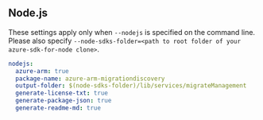 ## Node.js

These settings apply only when `--nodejs` is specified on the command line.
Please also specify `--node-sdks-folder=<path to root folder of your azure-sdk-for-node clone>`.

``` yaml $(nodejs)
nodejs:
  azure-arm: true
  package-name: azure-arm-migrationdiscovery
  output-folder: $(node-sdks-folder)/lib/services/migrateManagement
  generate-license-txt: true
  generate-package-json: true
  generate-readme-md: true
```

